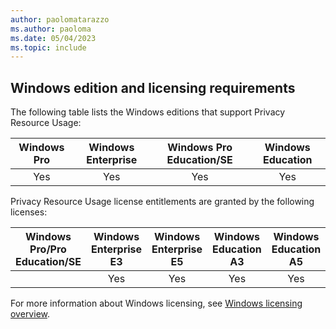 ```yaml
---
author: paolomatarazzo
ms.author: paoloma
ms.date: 05/04/2023
ms.topic: include
---
```


## Windows edition and licensing requirements

The following table lists the Windows editions that support Privacy Resource Usage:

|Windows Pro|Windows Enterprise|Windows Pro Education/SE|Windows Education|
|:---:|:---:|:---:|:---:|
|Yes|Yes|Yes|Yes|

Privacy Resource Usage license entitlements are granted by the following licenses:

|Windows Pro/Pro Education/SE|Windows Enterprise E3|Windows Enterprise E5|Windows Education A3|Windows Education A5|
|:---:|:---:|:---:|:---:|:---:|
||Yes|Yes|Yes|Yes|

For more information about Windows licensing, see [Windows licensing overview](/windows/whats-new/windows-licensing).
